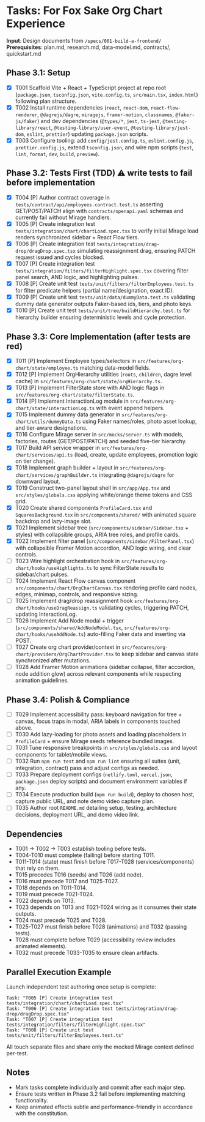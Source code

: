 # Tasks: For Fox Sake Org Chart Experience

**Input**: Design documents from `/specs/001-build-a-frontend/`
**Prerequisites**: plan.md, research.md, data-model.md, contracts/, quickstart.md

## Phase 3.1: Setup

- [x] T001 Scaffold Vite + React + TypeScript project at repo root (`package.json`, `tsconfig.json`, `vite.config.ts`, `src/main.tsx`, `index.html`) following plan structure.
- [x] T002 Install runtime dependencies (`react`, `react-dom`, `react-flow-renderer`, `@dagrejs/dagre`, `miragejs`, `framer-motion`, `classnames`, `@faker-js/faker`) and dev dependencies (`@types/*`, `jest`, `ts-jest`, `@testing-library/react`, `@testing-library/user-event`, `@testing-library/jest-dom`, `eslint`, `prettier`) updating `package.json` scripts.
- [x] T003 Configure tooling: add `config/jest.config.ts`, `eslint.config.js`, `prettier.config.js`, extend `tsconfig.json`, and wire npm scripts (`test`, `lint`, `format`, `dev`, `build`, `preview`).

## Phase 3.2: Tests First (TDD) ⚠️ write tests to fail before implementation

- [x] T004 [P] Author contract coverage in `tests/contract/api/employees.contract.test.ts` asserting GET/POST/PATCH align with `contracts/openapi.yaml` schemas and currently fail without Mirage handlers.
- [x] T005 [P] Create integration test `tests/integration/chart/chartLoad.spec.tsx` to verify initial Mirage load renders synchronized sidebar + React Flow tiers.
- [x] T006 [P] Create integration test `tests/integration/drag-drop/dragDrop.spec.tsx` simulating reassignment drag, ensuring PATCH request issued and cycles blocked.
- [x] T007 [P] Create integration test `tests/integration/filters/filterHighlight.spec.tsx` covering filter panel search, AND logic, and highlighting pulses.
- [x] T008 [P] Create unit test `tests/unit/filters/filterEmployees.test.ts` for filter predicate helpers (partial name/designation, exact ID).
- [x] T009 [P] Create unit test `tests/unit/data/dummyData.test.ts` validating dummy data generator outputs Faker-based ids, tiers, and photo keys.
- [x] T010 [P] Create unit test `tests/unit/tree/buildHierarchy.test.ts` for hierarchy builder ensuring deterministic levels and cycle protection.

## Phase 3.3: Core Implementation (after tests are red)

- [x] T011 [P] Implement Employee types/selectors in `src/features/org-chart/state/employee.ts` matching data-model fields.
- [x] T012 [P] Implement OrgHierarchy utilities (`roots`, `children`, dagre level cache) in `src/features/org-chart/state/orgHierarchy.ts`.
- [x] T013 [P] Implement FilterState store with AND logic flags in `src/features/org-chart/state/filterState.ts`.
- [x] T014 [P] Implement InteractionLog module in `src/features/org-chart/state/interactionLog.ts` with event append helpers.
- [x] T015 Implement dummy data generator in `src/features/org-chart/utils/dummyData.ts` using Faker names/roles, photo asset lookup, and tier-aware designations.
- [x] T016 Configure Mirage server in `src/mocks/server.ts` with models, factories, routes (GET/POST/PATCH) and seeded five-tier hierarchy.
- [x] T017 Build API service wrapper in `src/features/org-chart/services/api.ts` (load, create, update employees, promotion logic on tier change).
- [x] T018 Implement graph builder + layout in `src/features/org-chart/services/graphBuilder.ts` integrating `@dagrejs/dagre` for downward layout.
- [x] T019 Construct two-panel layout shell in `src/app/App.tsx` and `src/styles/globals.css` applying white/orange theme tokens and CSS grid.
- [x] T020 Create shared components `ProfileCard.tsx` and `SquaresBackground.tsx` in `src/components/shared/` with animated square backdrop and lazy-image slot.
- [x] T021 Implement sidebar tree (`src/components/sidebar/Sidebar.tsx` + styles) with collapsible groups, ARIA tree roles, and profile cards.
- [x] T022 Implement filter panel (`src/components/sidebar/FilterPanel.tsx`) with collapsible Framer Motion accordion, AND logic wiring, and clear controls.
- [ ] T023 Wire highlight orchestration hook in `src/features/org-chart/hooks/useHighlights.ts` to sync FilterState results to sidebar/chart pulses.
- [ ] T024 Implement React Flow canvas component `src/components/chart/OrgChartCanvas.tsx` rendering profile card nodes, edges, minimap, controls, and responsive sizing.
- [ ] T025 Implement drag/drop reassignment hook `src/features/org-chart/hooks/useDragReassign.ts` validating cycles, triggering PATCH, updating InteractionLog.
- [ ] T026 Implement Add Node modal + trigger (`src/components/shared/AddNodeModal.tsx`, `src/features/org-chart/hooks/useAddNode.ts`) auto-filling Faker data and inserting via POST.
- [ ] T027 Create org chart provider/context in `src/features/org-chart/providers/OrgChartProvider.tsx` to keep sidebar and canvas state synchronized after mutations.
- [ ] T028 Add Framer Motion animations (sidebar collapse, filter accordion, node addition glow) across relevant components while respecting animation guidelines.

## Phase 3.4: Polish & Compliance

- [ ] T029 Implement accessibility pass: keyboard navigation for tree + canvas, focus traps in modal, ARIA labels in components touched above.
- [ ] T030 Add lazy-loading for photo assets and loading placeholders in `ProfileCard` + ensure Mirage seeds reference bundled images.
- [ ] T031 Tune responsive breakpoints in `src/styles/globals.css` and layout components for tablet/mobile views.
- [ ] T032 Run `npm run test` and `npm run lint` ensuring all suites (unit, integration, contract) pass and adjust configs as needed.
- [ ] T033 Prepare deployment configs (`netlify.toml`, `vercel.json`, `package.json` deploy scripts) and document environment variables if any.
- [ ] T034 Execute production build (`npm run build`), deploy to chosen host, capture public URL, and note demo video capture plan.
- [ ] T035 Author root `README.md` detailing setup, testing, architecture decisions, deployment URL, and demo video link.

## Dependencies

- T001 → T002 → T003 establish tooling before tests.
- T004-T010 must complete (failing) before starting T011.
- T011-T014 (state) must finish before T017-T028 (services/components) that rely on them.
- T015 precedes T016 (seeds) and T026 (add node).
- T016 must precede T017 and T025-T027.
- T018 depends on T011-T014.
- T019 must precede T021-T024.
- T022 depends on T013.
- T023 depends on T013 and T021-T024 wiring as it consumes their state outputs.
- T024 must precede T025 and T028.
- T025-T027 must finish before T028 (animations) and T032 (passing tests).
- T028 must complete before T029 (accessibility review includes animated elements).
- T032 must precede T033-T035 to ensure clean artifacts.

## Parallel Execution Example

Launch independent test authoring once setup is complete:

```
Task: "T005 [P] Create integration test tests/integration/chart/chartLoad.spec.tsx"
Task: "T006 [P] Create integration test tests/integration/drag-drop/dragDrop.spec.tsx"
Task: "T007 [P] Create integration test tests/integration/filters/filterHighlight.spec.tsx"
Task: "T008 [P] Create unit test tests/unit/filters/filterEmployees.test.ts"
```

All touch separate files and share only the mocked Mirage context defined per-test.

## Notes

- Mark tasks complete individually and commit after each major step.
- Ensure tests written in Phase 3.2 fail before implementing matching functionality.
- Keep animated effects subtle and performance-friendly in accordance with the constitution.
